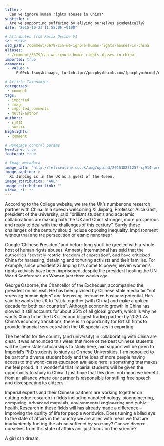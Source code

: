 ```yaml
---
title: >
  Can we ignore human rights abuses in China?
subtitle: >
  Are we supporting suffering by allying ourselves academically?
date: "2015-10-23 11:58:00 +0100"

# Attributes from Felix Online V1
id: "5679"
old_path: /comment/5679/can-we-ignore-human-rights-abuses-in-china
aliases:
 - /comment/5679/can-we-ignore-human-rights-abuses-in-china
imported: true
comments:
 - value: >
     PpG0ck fsxqsktnaapz, [url=http://pocphynbhcmb.com/]pocphynbhcmb[/url], [link=http://inutpfydhvjo.com/]inutpfydhvjo[/link], http://cyezseziotya.com/,I'm impressed by your writing. Are you a professional or just very knebeldgoawle?,We're a bunch of volunteers and starting a brand new scheme in our community. Your website provided us with helpful information to work on. You've done a formidable process and our entire neighborhood can be thankful to you. <br>new era fitted hats wholesale http://www.twofangtu.cn/fitted-hats,This is a very on account of tally which I just so realize joyful reading <br>http://www.skilledpills.com/ ,Wow cuz this is great work! Congrats and keep it up <br>nhl 17 coins http://auroraeartha.angelfire.com/buy-nfl-17-coins.html

# Article Taxonomies
categories:
 - comment
tags:
 - imported
 - image
 - imported_comments
 - multi-author
authors:
 - cj914
 - sk2214
highlights:
 - comment

# Homepage control params
headline: true
featured: true

# Image metadata
image_path: "http://felixonline.co.uk/img/upload/201510231257-cj914-president-of-china.jpg"
image_caption: >
  Xi Jinping is in the UK as a guest of the Queen.
image_attribution: "AOL"
image_attribution_link: ""
video_url: ""
---
```


According to the College website, we are the UK’s number one research partner with China. In a speech welcoming Xi Jinping, Professor Alice Gast, president of the university, said “brilliant students and academic collaborations are making both the UK and China stronger, more prosperous and ready to deal with the challenges of this century”. Surely these challenges of the century should include opposing inequality, imprisonment without trial and the persecution of ethnic minorities?

Google ‘Chinese President’ and before long you’ll be greeted with a whole host of human rights abuses. Amnesty International has said that the authorities “severely restrict freedom of expression”, and have criticised China for harassing, detaining and torturing activists and their families. For example, since president Xi Jinping has come to power, eleven women’s rights activists have been imprisoned, despite the president hosting the UN World Conference on Women just three weeks ago.

George Osborne, the Chancellor of the Exchequer, accompanied the president on his visit. He has been praised by Chinese state media for “not stressing human rights” and focussing instead on business potential. He’s said he wants the UK to “stick together [with China] and make a golden decade for both our countries”. Although economic growth in China has slowed, it still accounts for about 25% of all global growth, which is why he wants China to be the UK’s second biggest trading partner by 2020. As China’s economy transitions, there is an opportunity for British firms to provide financial services which the UK specialises in exporting.

The benefits for the country (and university) in collaborating with China are clear. It was announced this week that more of the best Chinese students will be given state scholarships to study here, and support will be given to Imperial’s PhD students to study at Chinese Universities. I am honoured to be part of a diverse student body and the idea of more people having access to the world-class education available here is something that makes me feel proud. It is wonderful that Imperial students will be given the opportunity to study in China. I just hope that this does not mean we benefit from an alliance where our partner is responsible for stifling free speech and disrespecting its citizens.

Imperial experts and their Chinese partners are working together on cutting-edge research in fields including nanotechnology, bioengineering, computing, advanced materials, environmental engineering and public health. Research in these fields will has already made a difference – improving the quality of life for people worldwide. Does turning a blind eye to the state of affairs in the country we are allied with mean we that are inadvertently fuelling the abuse suffered by so many? Can we divorce ourselves from this state of affairs and just focus on the science?

A girl can dream.
